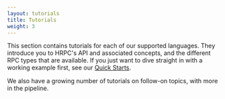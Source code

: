 ```yaml
---
layout: tutorials
title: Tutorials
weight: 3
---
```


This section contains tutorials for each of our supported languages. They
introduce you to HRPC's API and associated concepts, and the different RPC types
that are available. If you just want to dive straight in with a working example
first, see our [Quick Starts](/docs/quickstart).

We also have a growing number of tutorials on follow-on topics, with more in the
pipeline.
